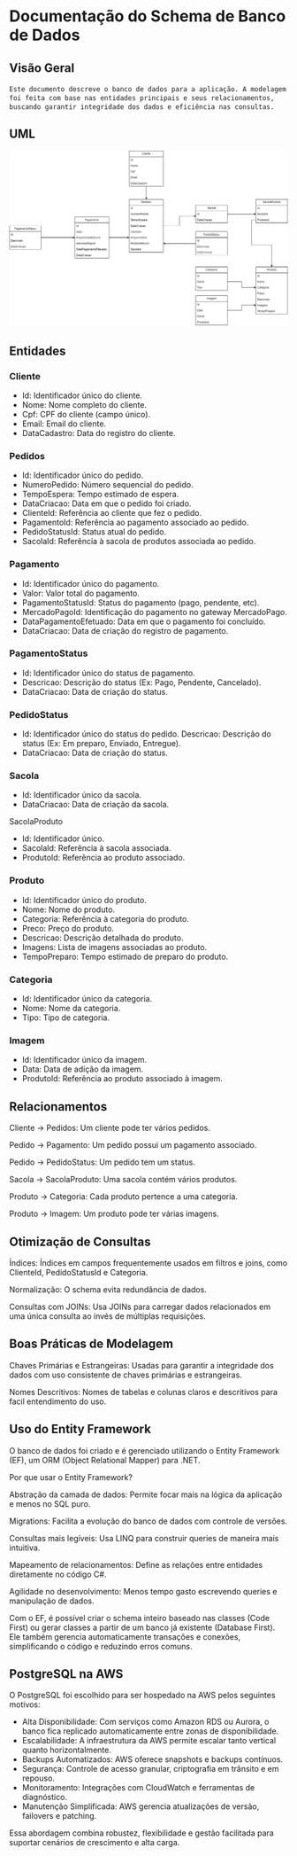 # Documentação do Schema de Banco de Dados

## Visão Geral

```
Este documento descreve o banco de dados para a aplicação. A modelagem foi feita com base nas entidades principais e seus relacionamentos, buscando garantir integridade dos dados e eficiência nas consultas.
```

## UML

![Desenho do banco de dados](./BancoDeDados.png)

## Entidades

### Cliente

- Id: Identificador único do cliente.
- Nome: Nome completo do cliente.
- Cpf: CPF do cliente (campo único).
- Email: Email do cliente.
- DataCadastro: Data do registro do cliente.

### Pedidos

- Id: Identificador único do pedido.
- NumeroPedido: Número sequencial do pedido.
- TempoEspera: Tempo estimado de espera.
- DataCriacao: Data em que o pedido foi criado.
- ClienteId: Referência ao cliente que fez o pedido.
- PagamentoId: Referência ao pagamento associado ao pedido.
- PedidoStatusId: Status atual do pedido.
- SacolaId: Referência à sacola de produtos associada ao pedido.

### Pagamento

- Id: Identificador único do pagamento.
- Valor: Valor total do pagamento.
- PagamentoStatusId: Status do pagamento (pago, pendente, etc).
- MercadoPagoId: Identificação do pagamento no gateway MercadoPago.
- DataPagamentoEfetuado: Data em que o pagamento foi concluído.
- DataCriacao: Data de criação do registro de pagamento.

### PagamentoStatus

- Id: Identificador único do status de pagamento.
- Descricao: Descrição do status (Ex: Pago, Pendente, Cancelado).
- DataCriacao: Data de criação do status.

### PedidoStatus

- Id: Identificador único do status do pedido.
Descricao: Descrição do status (Ex: Em preparo, Enviado, Entregue).
- DataCriacao: Data de criação do status.

### Sacola

- Id: Identificador único da sacola.
- DataCriacao: Data de criação da sacola.

SacolaProduto

- Id: Identificador único.
- SacolaId: Referência à sacola associada.
- ProdutoId: Referência ao produto associado.

### Produto

- Id: Identificador único do produto.
- Nome: Nome do produto.
- Categoria: Referência à categoria do produto.
- Preco: Preço do produto.
- Descricao: Descrição detalhada do produto.
- Imagens: Lista de imagens associadas ao produto.
- TempoPreparo: Tempo estimado de preparo do produto.

### Categoria

- Id: Identificador único da categoria.
- Nome: Nome da categoria.
- Tipo: Tipo de categoria.

### Imagem

- Id: Identificador único da imagem.
- Data: Data de adição da imagem.
- ProdutoId: Referência ao produto associado à imagem.

## Relacionamentos

Cliente → Pedidos: Um cliente pode ter vários pedidos.

Pedido → Pagamento: Um pedido possui um pagamento associado.

Pedido → PedidoStatus: Um pedido tem um status.

Sacola → SacolaProduto: Uma sacola contém vários produtos.

Produto → Categoria: Cada produto pertence a uma categoria.

Produto → Imagem: Um produto pode ter várias imagens.

## Otimização de Consultas

Índices: Índices em campos frequentemente usados em filtros e joins, como ClienteId, PedidoStatusId e Categoria.

Normalização: O schema evita redundância de dados.

Consultas com JOINs: Usa JOINs para carregar dados relacionados em uma única consulta ao invés de múltiplas requisições.

## Boas Práticas de Modelagem

Chaves Primárias e Estrangeiras: Usadas para garantir a integridade dos dados com uso consistente de chaves primárias e estrangeiras.

Nomes Descritivos: Nomes de tabelas e colunas claros e descritivos para facil entendimento do uso.

## Uso do Entity Framework

O banco de dados foi criado e é gerenciado utilizando o Entity Framework (EF), um ORM (Object Relational Mapper) para .NET.

Por que usar o Entity Framework?

Abstração da camada de dados: Permite focar mais na lógica da aplicação e menos no SQL puro.

Migrations: Facilita a evolução do banco de dados com controle de versões.

Consultas mais legíveis: Usa LINQ para construir queries de maneira mais intuitiva.

Mapeamento de relacionamentos: Define as relações entre entidades diretamente no código C#.

Agilidade no desenvolvimento: Menos tempo gasto escrevendo queries e manipulação de dados.

Com o EF, é possível criar o schema inteiro baseado nas classes (Code First) ou gerar classes a partir de um banco já existente (Database First). Ele também gerencia automaticamente transações e conexões, simplificando o código e reduzindo erros comuns.

## PostgreSQL na AWS

O PostgreSQL foi escolhido para ser hospedado na AWS pelos seguintes motivos:

- Alta Disponibilidade: Com serviços como Amazon RDS ou Aurora, o banco fica replicado automaticamente entre zonas de disponibilidade.
- Escalabilidade: A infraestrutura da AWS permite escalar tanto vertical quanto horizontalmente.
- Backups Automatizados: AWS oferece snapshots e backups contínuos.
- Segurança: Controle de acesso granular, criptografia em trânsito e em repouso.
- Monitoramento: Integrações com CloudWatch e ferramentas de diagnóstico.
- Manutenção Simplificada: AWS gerencia atualizações de versão, failovers e patching.

Essa abordagem combina robustez, flexibilidade e gestão facilitada para suportar cenários de crescimento e alta carga.